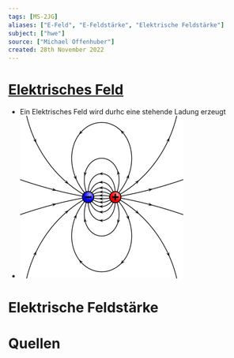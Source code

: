 ```yaml
---
tags: [MS-2JG]
aliases: ["E-Feld", "E-Feldstärke", "Elektrische Feldstärke"]
subject: ["hwe"]
source: ["Michael Offenhuber"]
created: 28th November 2022
---
```


# [Elektrisches Feld](https://de.wikipedia.org/wiki/Elektrisches_Feld)

- Ein Elektrisches Feld wird durhc eine stehende Ladung erzeugt
- ![e-field](assets/e-field.png)

# Elektrische Feldstärke

# Quellen